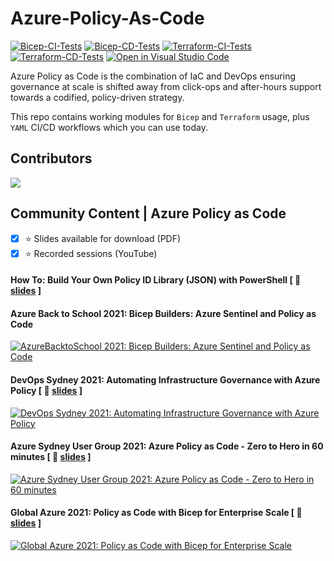 # Azure-Policy-As-Code
[![Bicep-CI-Tests](https://github.com/globalbao/azure-policy-as-code/actions/workflows/Bicep-CI-Tests.yml/badge.svg)](https://github.com/globalbao/azure-policy-as-code/actions/workflows/Bicep-CI-Tests.yml) [![Bicep-CD-Tests](https://github.com/globalbao/azure-policy-as-code/actions/workflows/Bicep-CD-Tests.yml/badge.svg)](https://github.com/globalbao/azure-policy-as-code/actions/workflows/Bicep-CD-Tests.yml) [![Terraform-CI-Tests](https://github.com/globalbao/azure-policy-as-code/actions/workflows/Terraform-CI-Tests.yml/badge.svg)](https://github.com/globalbao/azure-policy-as-code/actions/workflows/Terraform-CI-Tests.yml) [![Terraform-CD-Tests](https://github.com/globalbao/azure-policy-as-code/actions/workflows/Terraform-CD-Tests.yml/badge.svg)](https://github.com/globalbao/azure-policy-as-code/actions/workflows/Terraform-CD-Tests.yml) [![Open in Visual Studio Code](https://img.shields.io/static/v1?logo=visualstudiocode&label=&message=Open%20in%20Visual%20Studio%20Code&labelColor=2c2c32&color=007acc&logoColor=007acc)](https://open.vscode.dev/globalbao/azure-policy-as-code)

Azure Policy as Code is the combination of IaC and DevOps ensuring governance at scale is shifted away from click-ops and after-hours support towards a codified, policy-driven strategy.

This repo contains working modules for `Bicep` and `Terraform` usage, plus `YAML` CI/CD workflows which you can use today.

## Contributors
<a href="https://github.com/globalbao/azure-policy-as-code/graphs/contributors">
  <img src="https://contrib.rocks/image?repo=globalbao/azure-policy-as-code" />
</a>

## Community Content | Azure Policy as Code

- [x] :star: Slides available for download (PDF)
- [x] :star: Recorded sessions (YouTube)

#### How To: Build Your Own Policy ID Library (JSON) with PowerShell [ :floppy_disk: [slides](https://jloudon.com/assets/pdfs/HowTo-JSONPolicyLibraryWithPowerShell.pdf) ]

#### Azure Back to School 2021: Bicep Builders: Azure Sentinel and Policy as Code
[![AzureBacktoSchool 2021: Bicep Builders: Azure Sentinel and Policy as Code](https://jloudon.com/assets/images/AzureBackToSchool2021-BicepBuildersAzureSentinelPolicyAsCode.png)](https://youtu.be/B03V3Tazcec)

#### DevOps Sydney 2021: Automating Infrastructure Governance with Azure Policy [ :floppy_disk: [slides](https://jloudon.com/assets/pdfs/SydDevOps2021_AutomateInfraGovWithAzPolicy.pdf) ]
[![DevOps Sydney 2021: Automating Infrastructure Governance with Azure Policy](https://img.youtube.com/vi/dPwy8nlNyNM/0.jpg)](https://youtu.be/dPwy8nlNyNM?t=570)

#### Azure Sydney User Group 2021: Azure Policy as Code - Zero to Hero in 60 minutes [ :floppy_disk: [slides](https://jloudon.com/assets/pdfs/AzureSydUserGroup2021_PolicyAsCode_ZeroToHero60min.pdf) ]
[![Azure Sydney User Group 2021: Azure Policy as Code - Zero to Hero in 60 minutes](https://img.youtube.com/vi/AVn5glYBz84/0.jpg)](https://youtu.be/AVn5glYBz84?t=2380)

#### Global Azure 2021: Policy as Code with Bicep for Enterprise Scale [ :floppy_disk: [slides](https://jloudon.com/assets/pdfs/GlobalAzure2021_PolicyAsCodeWithBicepForEnterpriseScale.pdf) ]
[![Global Azure 2021: Policy as Code with Bicep for Enterprise Scale](https://img.youtube.com/vi/qpnMJXw6pIg/0.jpg)](https://youtu.be/qpnMJXw6pIg)

